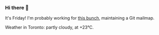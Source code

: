 ### Hi there :wave:

It's Friday! I'm probably working for [this bunch](https://github.com/kohofinancial), maintaining a Git mailmap.

Weather in Toronto: partly cloudy, at +23°C.
